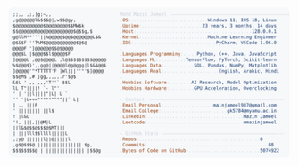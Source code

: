 <picture>
  <source srcset="https://raw.githubusercontent.com/mmazinjameel/mmazinjameel/main/dark_mode.svg?v=1739995838" media="(prefers-color-scheme: dark)">
  <img src="https://raw.githubusercontent.com/mmazinjameel/mmazinjameel/main/light_mode.svg?v=1739995838">
</picture>
